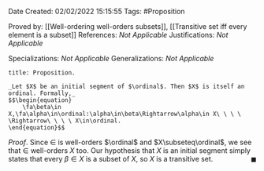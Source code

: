 <div class="topSpace"></div>

Date Created: 02/02/2022 15:15:55
Tags: #Proposition

Proved by: [[Well-ordering well-orders subsets]], [[Transitive set iff every element is a subset]]
References: _Not Applicable_
Justifications: _Not Applicable_

Specializations: _Not Applicable_
Generalizations: _Not Applicable_

``` ad-Proposition
title: Proposition.

_Let $X$ be an initial segment of $\ordinal$. Then $X$ is itself an ordinal. Formally,_
$$\begin{equation}
    \fa\beta\in X,\fa\alpha\in\ordinal:\alpha\in\beta\Rightarrow\alpha\in X\ \ \ \ \Rightarrow\ \ \ \ X\in\ordinal.
\end{equation}$$

```

_Proof_. Since $\in$ is well-orders $\ordinal$ and $X\subseteq\ordinal$, we see that $\in$ well-orders $X$ too. Our hypothesis that $X$ is an initial segment simply states that every $\beta\in X$ is a subset of $X$, so $X$ is a transitive set.<span style="float:right;">$\blacksquare$</span>
